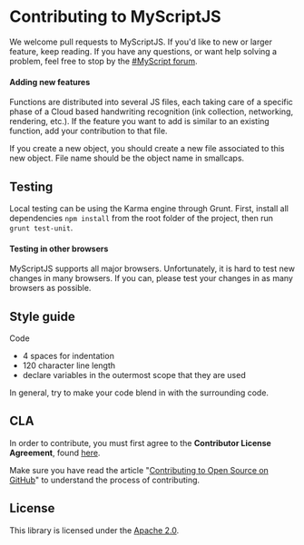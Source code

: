 # Contributing to MyScriptJS

We welcome pull requests to MyScriptJS. If you'd like to new or larger feature, keep reading.
If you have any questions, or want help solving a problem, feel free to stop by the [#MyScript forum](https://dev.myscript.com/support/forum/).

#### Adding new features

Functions are distributed into several JS files, each taking care of a specific phase of a Cloud based handwriting recognition (ink collection, networking, rendering, etc.). If the feature you want to add is similar to an existing function, add your contribution to that file.

If you create a new object, you should create a new file associated to this new object. File name should be the object name in smallcaps.

## Testing

Local testing can be using the Karma engine through Grunt. First, install all dependencies 
`npm install` from the root folder of the project, then run `grunt test-unit`.

#### Testing in other browsers

MyScriptJS supports all major browsers. Unfortunately, it is hard to test new changes in many browsers. If you can, please test your changes in as many browsers as possible.

## Style guide

Code

 - 4 spaces for indentation
 - 120 character line length
 - declare variables in the outermost scope that they are used

In general, try to make your code blend in with the surrounding code.

## CLA

In order to contribute, you must first agree to the **Contributor License Agreement**,  found [here](http://goo.gl/forms/YyzZ9VSvYG).

Make sure you have read the article "[Contributing to Open Source on GitHub](https://guides.github.com/activities/contributing-to-open-source/)" to understand the process of contributing.


## License

This library is licensed under the [Apache 2.0](http://opensource.org/licenses/Apache-2.0).

